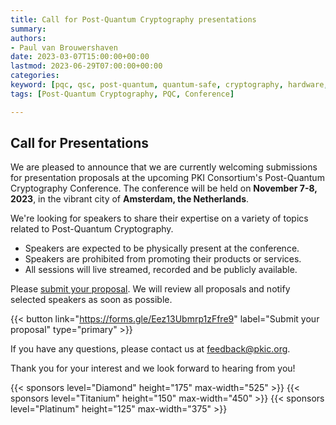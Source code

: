 ```yaml
---
title: Call for Post-Quantum Cryptography presentations
summary: 
authors: 
- Paul van Brouwershaven
date: 2023-03-07T15:00:00+00:00
lastmod: 2023-06-29T07:00:00+00:00
categories:
keyword: [pqc, qsc, post-quantum, quantum-safe, cryptography, hardware, solutions, software, conference]
tags: [Post-Quantum Cryptography, PQC, Conference]

---
```


## Call for Presentations

We are pleased to announce that we are currently welcoming submissions for presentation proposals at the upcoming PKI Consortium's Post-Quantum Cryptography Conference. The conference will be held on **November 7-8, 2023**, in the vibrant city of **Amsterdam, the Netherlands**.

We're looking for speakers to share their expertise on a variety of topics related to Post-Quantum Cryptography. 
- Speakers are expected to be physically present at the conference.
- Speakers are prohibited from promoting their products or services. 
- All sessions will live streamed, recorded and be publicly available.

Please [submit your proposal](https://forms.gle/Eez13Ubmrp1zFfre9). We will review all proposals and notify selected speakers as soon as possible. 

{{< button link="https://forms.gle/Eez13Ubmrp1zFfre9" label="Submit your proposal" type="primary" >}}  

If you have any questions, please contact us at feedback@pkic.org. 

Thank you for your interest and we look forward to hearing from you! 

{{< sponsors level="Diamond" height="175" max-width="525" >}}
{{< sponsors level="Titanium" height="150" max-width="450" >}}
{{< sponsors level="Platinum" height="125" max-width="375" >}}

